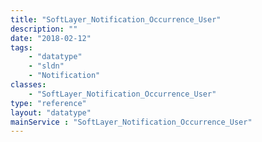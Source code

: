 ```yaml
---
title: "SoftLayer_Notification_Occurrence_User"
description: ""
date: "2018-02-12"
tags:
    - "datatype"
    - "sldn"
    - "Notification"
classes:
    - "SoftLayer_Notification_Occurrence_User"
type: "reference"
layout: "datatype"
mainService : "SoftLayer_Notification_Occurrence_User"
---
```

